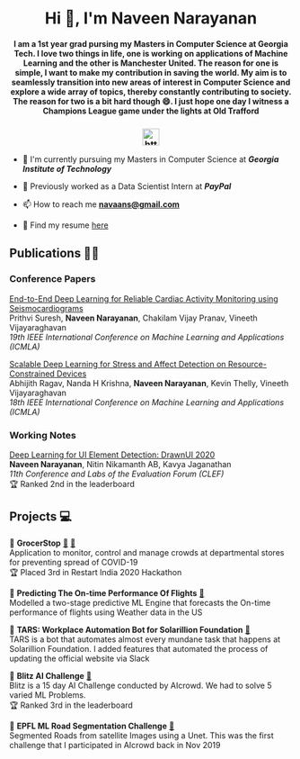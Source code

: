 
<!--
**naveenggmu/naveenggmu** is a ✨ _special_ ✨ repository because its `README.md` (this file) appears on your GitHub profile.

Here are some ideas to get you started:

- 🔭 I’m currently working on ...
- 🌱 I’m currently learning ...
- 👯 I’m looking to collaborate on ...
- 🤔 I’m looking for help with ...
- 💬 Ask me about ...
- 📫 How to reach me: ...
- 😄 Pronouns: ...
- ⚡ Fun fact: ...
-->
<link rel="stylesheet" href="https://cdn.jsdelivr.net/gh/devicons/devicon@master/devicon.min.css">


<h1 align="center">Hi 👋, I'm Naveen Narayanan</h1>
<h4 align="center">I am a 1st year grad pursing my Masters in Computer Science at Georgia Tech. I love two things in life, one is working on applications of Machine Learning and the other is Manchester United. The reason for one is simple, I want to make my contribution in saving the world. My aim is to seamlessly transition into new areas of interest in Computer Science and explore a wide array of topics, thereby constantly contributing to society. The reason for two is a bit hard though 😄. I just hope one day I witness a Champions League game under the lights at Old Trafford</h4>
<h3 align="center">
<a href="https://www.linkedin.com/in/naveen-1999/" target="blank"><img align="center" src="https://cdn.jsdelivr.net/npm/simple-icons@3.0.1/icons/linkedin.svg" alt="https://www.linkedin.com/in/mohan-sundar-9881a7180/" height="30" width="30" /></a>

</p>
</h3>

- 📕 I'm currently pursuing my Masters in Computer Science at ***Georgia Institute of Technology***

- 💼 Previously worked as a Data Scientist Intern at ***PayPal***

- 📫 How to reach me **navaans@gmail.com**

- 📰 Find my resume [here](NaveenResume.pdf)


## Publications 📝📰

### Conference Papers  

[End-to-End Deep Learning for Reliable Cardiac Activity Monitoring using Seismocardiograms](https://arxiv.org/abs/2010.05662)  
Prithvi Suresh, **Naveen Narayanan**, Chakilam Vijay Pranav, Vineeth Vijayaraghavan  
*19th IEEE International Conference on Machine Learning and Applications (ICMLA)*   

[Scalable Deep Learning for Stress and Affect Detection on Resource-Constrained Devices](https://ieeexplore.ieee.org/document/8999216)  
Abhijith Ragav, Nanda H Krishna, **Naveen Narayanan**, Kevin Thelly, Vineeth Vijayaraghavan  
*18th IEEE International Conference on Machine Learning and Applications (ICMLA)*  


### Working Notes  

[Deep Learning for UI Element Detection: DrawnUI 2020](http://ceur-ws.org/Vol-2696/paper_61.pdf)  
**Naveen Narayanan**, Nitin Nikamanth AB, Kavya Jaganathan  
*11th Conference and Labs of the Evaluation Forum (CLEF)*  
🏆 Ranked 2nd in the leaderboard
<!-- ## Current Work Experience 💼 -->

<!-- ### Checkout my projects 👇 -->
## Projects 💻

🚀 **GrocerStop** [🔗](https://github.com/naveenggmu/grocerstop) [📜](https://devfolio.co/submissions/grocerstop)  
    Application to monitor, control and manage crowds at departmental stores for preventing spread of COVID-19  
    🏆 Placed 3rd in Restart India 2020 Hackathon

🚀 **Predicting The On-time Performance Of Flights** [🔗](https://github.com/naveenggmu/Flight-Delay-Prediction-ML-Project)  
    Modelled a two-stage predictive ML Engine that forecasts the On-time performance of flights using Weather data in the US  

🚀 **TARS: Workplace Automation Bot for Solarillion Foundation** [🔗](https://github.com/solarillionfoundation/TARS)  
    TARS is a bot that automates almost every mundane task that happens at Solarillion Foundation. I added features that automated the process of updating the official website via Slack  

🚀 **Blitz AI Challenge** [🔗](https://github.com/naveenggmu/AIcrowd-Blitz-2)  
    Blitz is a 15 day AI Challenge conducted by AIcrowd. We had to solve 5 varied ML Problems.  
    🏆 Ranked 3rd in the leaderboard  

🚀 **EPFL ML Road Segmentation Challenge** [🔗](https://github.com/naveenggmu/EPFL-ML-Road-Segmentation-2019)  
    Segmented Roads from satellite Images using a Unet. This was the first challenge that I participated in AIcrowd back in Nov 2019



<!-- ### Technologies
<p align="left"><img src="https://devicons.github.io/devicon/devicon.git/icons/amazonwebservices/amazonwebservices-original-wordmark.svg" alt="aws" width="40" height="40"/> <img src="https://www.vectorlogo.zone/logos/microsoft_azure/microsoft_azure-icon.svg" alt="azure" width="40" height="40"/> <img src="https://www.vectorlogo.zone/logos/babeljs/babeljs-icon.svg" alt="babel" width="40" height="40"/> <img src="https://devicons.github.io/devicon/devicon.git/icons/c/c-original.svg" alt="c" width="40" height="40"/> <img src="https://devicons.github.io/devicon/devicon.git/icons/docker/docker-original-wordmark.svg" alt="docker" width="40" height="40"/> <img src="https://devicons.github.io/devicon/devicon.git/icons/express/express-original-wordmark.svg" alt="express" width="40" height="40"/> <img src="https://www.vectorlogo.zone/logos/firebase/firebase-icon.svg" alt="firebase" width="40" height="40"/> <img src="https://www.vectorlogo.zone/logos/pocoo_flask/pocoo_flask-icon.svg" alt="flask" width="40" height="40"/> <img src="https://www.vectorlogo.zone/logos/google_cloud/google_cloud-icon.svg" alt="gcp" width="40" height="40"/> <img src="https://www.vectorlogo.zone/logos/git-scm/git-scm-icon.svg" alt="git" width="40" height="40"/> <img src="https://devicons.github.io/devicon/devicon.git/icons/html5/html5-original-wordmark.svg" alt="html5" width="40" height="40"/> <img src="https://devicons.github.io/devicon/devicon.git/icons/javascript/javascript-original.svg" alt="javascript" width="40" height="40"/> <img src="https://devicons.github.io/devicon/devicon.git/icons/linux/linux-original.svg" alt="linux" width="40" height="40"/> <img src="https://devicons.github.io/devicon/devicon.git/icons/mongodb/mongodb-original-wordmark.svg" alt="mongodb" width="40" height="40"/> <img src="https://devicons.github.io/devicon/devicon.git/icons/mysql/mysql-original-wordmark.svg" alt="mysql" width="40" height="40"/> <img src="https://devicons.github.io/devicon/devicon.git/icons/nginx/nginx-original.svg" alt="nginx" width="40" height="40"/> <img src="https://devicons.github.io/devicon/devicon.git/icons/nodejs/nodejs-original-wordmark.svg" alt="nodejs" width="40" height="40"/> <img src="https://devicons.github.io/devicon/devicon.git/icons/postgresql/postgresql-original-wordmark.svg" alt="postgresql" width="40" height="40"/> <img src="https://devicons.github.io/devicon/devicon.git/icons/python/python-original.svg" alt="python" width="40" height="40"/> <img src="https://devicons.github.io/devicon/devicon.git/icons/react/react-original-wordmark.svg" alt="react" width="40" height="40"/> <img src="https://devicons.github.io/devicon/devicon.git/icons/redux/redux-original.svg" alt="redux" width="40" height="40"/> <img src="https://devicons.github.io/devicon/devicon.git/icons/webpack/webpack-original.svg" alt="webpack" width="40" height="40"/></p><p align="center"> -->

